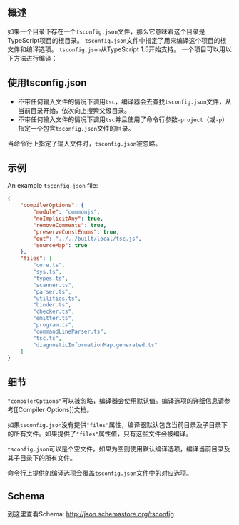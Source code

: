 ## 概述
如果一个目录下存在一个`tsconfig.json`文件，那么它意味着这个目录是TypeScript项目的根目录。
`tsconfig.json`文件中指定了用来编译这个项目的根文件和编译选项。
`tsconfig.json`从TypeScript 1.5开始支持。
一个项目可以用以下方法进行编译：


## 使用tsconfig.json
* 不带任何输入文件的情况下调用`tsc`，编译器会去查找`tsconfig.json`文件，从当前目录开始，依次向上搜索父级目录。
* 不带任何输入文件的情况下调用`tsc`并且使用了命令行参数`-project`（或`-p`）指定一个包含`tsconfig.json`文件的目录。

当命令行上指定了输入文件时，`tsconfig.json`被忽略。

## 示例
An example `tsconfig.json` file:
```json
{
    "compilerOptions": {
        "module": "commonjs",
        "noImplicitAny": true,
        "removeComments": true,
        "preserveConstEnums": true,
        "out": "../../built/local/tsc.js",
        "sourceMap": true
    },
    "files": [
        "core.ts",
        "sys.ts",
        "types.ts",
        "scanner.ts",
        "parser.ts",
        "utilities.ts",
        "binder.ts",
        "checker.ts",
        "emitter.ts",
        "program.ts",
        "commandLineParser.ts",
        "tsc.ts",
        "diagnosticInformationMap.generated.ts"
    ]
}
```

## 细节
`"compilerOptions"`可以被忽略，编译器会使用默认值。编译选项的详细信息请参考[[Compiler Options]]文档。

如果`tsconfig.json`没有提供`"files"`属性，编译器默认包含当前目录及子目录下的所有文件。如果提供了`"files"`属性值，只有这些文件会被编译。

`tsconfig.json`可以是个空文件，如果为空则使用默认编译选项，编译当前目录及其子目录下的所有文件。

命令行上提供的编译选项会覆盖`tsconfig.json`文件中的对应选项。

## Schema
到这里查看Schema: http://json.schemastore.org/tsconfig
